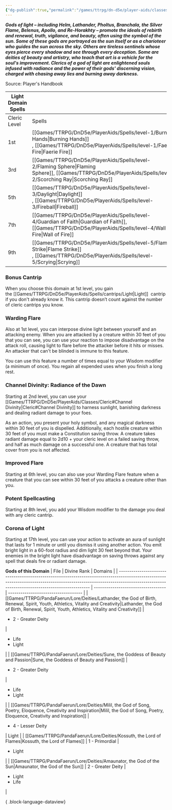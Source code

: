 ```yaml
---
{"dg-publish":true,"permalink":"/games/ttrpg/dn-d5e/player-aids/classes/class-specialisations/cleric-light-domain/","tags":["TTRPG/DND/5e"],"noteIcon":""}
---
```



**_Gods of light – including Helm, Lathander, Pholtus, Branchala, the Silver Flame, Belenus, Apollo, and Re-Horakhty – promote the ideals of rebirth and renewal, truth, vigilance, and beauty, often using the symbol of the sun. Some of these gods are portrayed as the sun itself or as a charioteer who guides the sun across the sky. Others are tireless sentinels whose eyes pierce every shadow and see through every deception. Some are deities of beauty and artistry, who teach that art is a vehicle for the soul's improvement. Clerics of a god of light are enlightened souls infused with radiance and the power of their gods' discerning vision, charged with chasing away lies and burning away darkness._**

Source: Player's Handbook

|Light Domain Spells|   |
|---|---|
|Cleric Level|Spells|
|1st|[[Games/TTRPG/DnD5e/PlayerAids/Spells/level-1/Burning Hands\|Burning Hands]] , [[Games/TTRPG/DnD5e/PlayerAids/Spells/level-1/Faerie Fire\|Faerie Fire]]|
|3rd|[[Games/TTRPG/DnD5e/PlayerAids/Spells/level-2/Flaming Sphere\|Flaming Sphere]], [[Games/TTRPG/DnD5e/PlayerAids/Spells/level-2/Scorching Ray\|Scorching Ray]] |
|5th|[[Games/TTRPG/DnD5e/PlayerAids/Spells/level-3/Daylight\|Daylight]] , [[Games/TTRPG/DnD5e/PlayerAids/Spells/level-3/Fireball\|Fireball]]|
|7th|[[Games/TTRPG/DnD5e/PlayerAids/Spells/level-4/Guardian of Faith\|Guardian of Faith]], [[Games/TTRPG/DnD5e/PlayerAids/Spells/level-4/Wall of Fire\|Wall of Fire]] |
|9th|[[Games/TTRPG/DnD5e/PlayerAids/Spells/level-5/Flame Strike\|Flame Strike]] , [[Games/TTRPG/DnD5e/PlayerAids/Spells/level-5/Scrying\|Scrying]] |

### Bonus Cantrip

When you choose this domain at 1st level, you gain the [[Games/TTRPG/DnD5e/PlayerAids/Spells/cantrips/Light\|Light]]  cantrip if you don't already know it. This cantrip doesn’t count against the number of cleric cantrips you know.

### Warding Flare

Also at 1st level, you can interpose divine light between yourself and an attacking enemy. When you are attacked by a creature within 30 feet of you that you can see, you can use your reaction to impose disadvantage on the attack roll, causing light to flare before the attacker before it hits or misses. An attacker that can't be blinded is immune to this feature.

You can use this feature a number of times equal to your Wisdom modifier (a minimum of once). You regain all expended uses when you finish a long rest.

### Channel Divinity: Radiance of the Dawn

Starting at 2nd level, you can use your [[Games/TTRPG/DnD5e/PlayerAids/Classes/Cleric#Channel Divinity\|Cleric#Channel Divinity]] to harness sunlight, banishing darkness and dealing radiant damage to your foes.

As an action, you present your holy symbol, and any magical darkness within 30 feet of you is dispelled. Additionally, each hostile creature within 30 feet of you must make a Constitution saving throw. A creature takes radiant damage equal to 2d10 + your cleric level on a failed saving throw, and half as much damage on a successful one. A creature that has total cover from you is not affected.

### Improved Flare

Starting at 6th level, you can also use your Warding Flare feature when a creature that you can see within 30 feet of you attacks a creature other than you.

### Potent Spellcasting

Starting at 8th level, you add your Wisdom modifier to the damage you deal with any cleric cantrip.

### Corona of Light

Starting at 17th level, you can use your action to activate an aura of sunlight that lasts for 1 minute or until you dismiss it using another action. You emit bright light in a 60-foot radius and dim light 30 feet beyond that. Your enemies in the bright light have disadvantage on saving throws against any spell that deals fire or radiant damage.

**Gods of this Domain**
| File                                                                                                                                                                                                                         | Divine Rank                         | Domains                              |
| ---------------------------------------------------------------------------------------------------------------------------------------------------------------------------------------------------------------------------- | ----------------------------------- | ------------------------------------ |
| [[Games/TTRPG/PandaFaerun/Lore/Deities/Lathander, the God of Birth, Renewal, Spirit, Youth, Athletics, Vitality and Creativity\|Lathander, the God of Birth, Renewal, Spirit, Youth, Athletics, Vitality and Creativity]] | <ul><li>2 - Greater Deity</li></ul> | <ul><li>Life</li><li>Light</li></ul> |
| [[Games/TTRPG/PandaFaerun/Lore/Deities/Sune, the Goddess of Beauty and Passion\|Sune, the Goddess of Beauty and Passion]]                                                                                                 | <ul><li>2 - Greater Deity</li></ul> | <ul><li>Life</li><li>Light</li></ul> |
| [[Games/TTRPG/PandaFaerun/Lore/Deities/Milil, the God of Song, Poetry, Eloquence, Creativity and Inspiration\|Milil, the God of Song, Poetry, Eloquence, Creativity and Inspiration]]                                     | <ul><li>4 - Lesser Deity</li></ul>  | Light                                |
| [[Games/TTRPG/PandaFaerun/Lore/Deities/Kossuth, the Lord of Flames\|Kossuth, the Lord of Flames]]                                                                                                                         | 1 - Primordial                      | <ul><li>Light</li></ul>              |
| [[Games/TTRPG/PandaFaerun/Lore/Deities/Amaunator,  the God of the Sun\|Amaunator,  the God of the Sun]]                                                                                                                   | 2 - Greater Deity                   | <ul><li>Light</li><li>Life</li></ul> |

{ .block-language-dataview}
